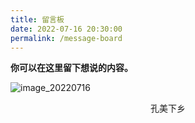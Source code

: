 ```yaml
---
title: 留言板
date: 2022-07-16 20:30:00
permalink: /message-board
---
```


**你可以在这里留下想说的内容。**

![image_20220716](https://wx1.sinaimg.cn/mw2000/0072osOtgy1h8wlkbq6rxj338r1vzhdv.jpg)

<center>孔美下乡</center>